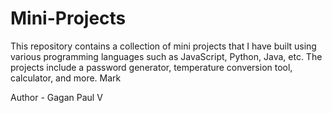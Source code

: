 # Mini-Projects
This repository contains a collection of mini projects that I have built using various programming languages such as JavaScript, Python, Java, etc. The projects include a password generator, temperature conversion tool, calculator, and more. Mark 

Author - Gagan Paul V
